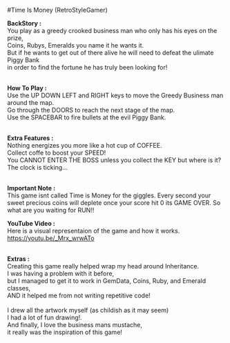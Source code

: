 #Time Is Money (RetroStyleGamer)

<b>BackStory : </b> <br>
You play as a greedy crooked business man who only has his eyes on the prize, <br>
Coins, Rubys, Emeralds you name it he wants it.<br>
But if he wants to get out of there alive he will need to defeat the ulimate Piggy Bank<br>
in order to find the fortune he has truly been looking for!<br><br>

<b>How To Play : </b> <br>
Use the UP DOWN LEFT and RIGHT keys to move the Greedy Business man around the map. <br>
Go through the DOORS to reach the next stage of the map. <br>
Use the SPACEBAR to fire bullets at the evil Piggy Bank. <br><br>

<b>Extra Features : </b> <br>
Nothing energizes you more like a hot cup of COFFEE.<br>
Collect coffe to boost your SPEED!<br>
You CANNOT ENTER THE BOSS unless you collect the KEY but where is it? <br>
The clock is ticking...<br><br>

<b>Important Note : </b> <br>
This game isnt called Time is Money for the giggles. Every second your sweet precious
coins will deplete once your score hit 0 its GAME OVER. So what are you waiting for
RUN!!

<b>YouTube Video : </b> <br>
Here is a visual representaion of the game and how it works.<br>
https://youtu.be/_Mrx_wrwATo<br><br>

<b>Extras : </b> <br>
Creating this game really helped wrap my head around Inheritance. <br>
I was having a problem with it before,<br>
but I managed to get it to work in GemData, Coins, Ruby, and Emerald classes, <br>
AND it helped me from not writing repetitive code!<br><br>
I drew all the artwork myself (as childish as it may seem) <br>
I had a lot of fun drawing!.<br>
And finally, I love the business mans mustache,<br>
it really was the inspiration of this game!
